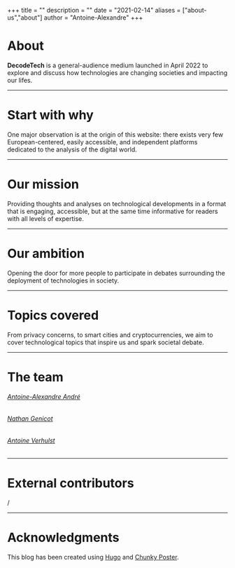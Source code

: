 +++
title = ""
description = ""
date = "2021-02-14"
aliases = ["about-us","about"]
author = "Antoine-Alexandre"
+++

# About

**DecodeTech** is a general-audience medium launched in April 2022 to explore and discuss how technologies are changing societies and impacting our lifes.  
***

# Start with why

One major observation is at the origin of this website: there exists very few European-centered, easily accessible, and independent platforms dedicated to the analysis of the digital world. 
***

# Our mission

Providing thoughts and analyses on technological developments in a format that is engaging, accessible, but at the same time informative for readers with all levels of expertise. 
***

# Our ambition

Opening the door for more people to participate in debates surrounding the deployment of technologies in society. 
***

# Topics covered

From privacy concerns, to smart cities and cryptocurrencies, we aim to cover technological topics that inspire us and spark societal debate.
***

# The team

###### [Antoine-Alexandre André](https://decodetech.eu/authors/antoine-alexandre/)
###### [Nathan Genicot](https://decodetech.eu/authors/nathan/)
###### [Antoine Verhulst](https://decodetech.eu/authors/antoine/)
***

# External contributors
/
***

# Acknowledgments

This blog has been created using [Hugo](https://gohugo.io/) and [Chunky Poster](https://github.com/puresyntax71/hugo-theme-chunky-poster).




